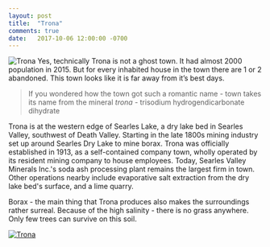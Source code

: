 ```yaml
---
layout: post
title:  "Trona"
comments: true
date:   2017-10-06 12:00:00 -0700
---
```


![Trona][trona1]
Yes, technically Trona is not a ghost town. It had almost 2000 population in 2015. But for every inhabited house in the town there are 1 or 2 abandoned. This town looks like it is far away from it’s best days.

>If you wondered how the town got such a romantic name - town takes its name from the mineral _trona_ - trisodium hydrogendicarbonate dihydrate

Trona is at the western edge of Searles Lake, a dry lake bed in Searles Valley, southwest of Death Valley. Starting in the late 1800s mining industry set up around Searles Dry Lake to mine borax. Trona was officially established in 1913, as a self-contained company town, wholly operated by its resident mining company to house employees. Today, Searles Valley Minerals Inc.'s soda ash processing plant remains the largest firm in town. Other operations nearby include evaporative salt extraction from the dry lake bed's surface, and a lime quarry.

Borax - the main thing that Trona produces also makes the surroundings rather surreal. Because of the high salinity - there is no grass anywhere. Only few trees can survive on this soil.

[![Trona][trona2]](https://www.google.com/maps/@35.7589018,-117.3686893,5410m/)

[trona1]: {{site.url}}/assets/img/06102017-Trona/06102017-Trona1.png "Trona view"
[trona2]: {{site.url}}/assets/img/06102017-Trona/06102017-Trona-map.png "Trona map"

